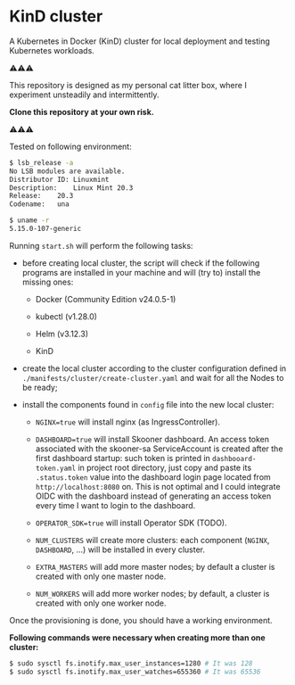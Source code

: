 # KinD cluster

A Kubernetes in Docker (KinD) cluster for local deployment and testing 
Kubernetes workloads.

⚠️⚠️⚠️

This repository is designed as my personal cat litter box, where I experiment unsteadily and intermittently.

**Clone this repository at your own risk.**

⚠️⚠️⚠️

Tested on following environment:

```bash
$ lsb_release -a
No LSB modules are available.
Distributor ID:	Linuxmint
Description:	Linux Mint 20.3
Release:	20.3
Codename:	una

$ uname -r
5.15.0-107-generic
```

Running `start.sh` will perform the following tasks:

- before creating local cluster, the script will check if the following programs 
  are installed in your machine and will (try to) install the missing ones:

  - Docker (Community Edition v24.0.5-1)

  - kubectl (v1.28.0)

  - Helm (v3.12.3)

  - KinD

- create the local cluster according to the cluster configuration defined in 
  `./manifests/cluster/create-cluster.yaml` and wait for all the Nodes to be 
  ready;

- install the components found in `config` file into the new local cluster:

  - `NGINX=true` will install nginx (as IngressController).

  - `DASHBOARD=true` will install Skooner dashboard. An access token associated with the skooner-sa ServiceAccount is created after the first dashboard startup: such token is printed in `dashbooard-token.yaml` in project root directory, just copy and paste its `.status.token` value into the dashboard login page located from `http://localhost:8080` on.
This is not optimal and I could integrate OIDC with the dashboard instead of generating an access token every time I want to login to the dashboard.

  - `OPERATOR_SDK=true` will install Operator SDK (TODO).

  - `NUM_CLUSTERS` will create more clusters: each component (`NGINX`, `DASHBOARD`, ...) will be installed in every cluster.

  - `EXTRA_MASTERS` will add more master nodes; by default a cluster is created with only one master node.

  - `NUM_WORKERS` will add more worker nodes; by default, a cluster is created with only one worker node.

Once the provisioning is done, you should have a working environment.

**Following commands were necessary when creating more than one cluster:**

```bash
$ sudo sysctl fs.inotify.max_user_instances=1280 # It was 128
$ sudo sysctl fs.inotify.max_user_watches=655360 # It was 65536
```